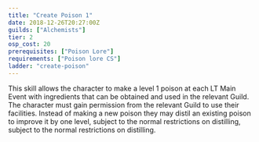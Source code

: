 ```yaml
---
title: "Create Poison 1"
date: 2018-12-26T20:27:00Z
guilds: ["Alchemists"]
tier: 2
osp_cost: 20
prerequisites: ["Poison Lore"]
requirements: ["Poison lore CS"]
ladder: "create-poison"
---
```

This skill allows the character to make a level 1 poison at each LT Main Event with ingredients that can be obtained and used in the relevant Guild. The character must gain permission from the relevant Guild to use their facilities. Instead of making a new poison they may distil an existing poison to improve it by one level, subject to the normal restrictions on distilling, subject to the normal restrictions on distilling.